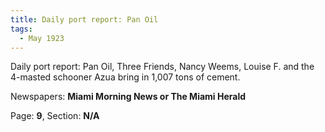 ```yaml
---  
title: Daily port report: Pan Oil  
tags:  
  - May 1923  
---  
```

  
Daily port report: Pan Oil, Three Friends, Nancy Weems, Louise F. and the 4-masted schooner Azua bring in 1,007 tons of cement.  
  
Newspapers: **Miami Morning News or The Miami Herald**  
  
Page: **9**, Section: **N/A** 
